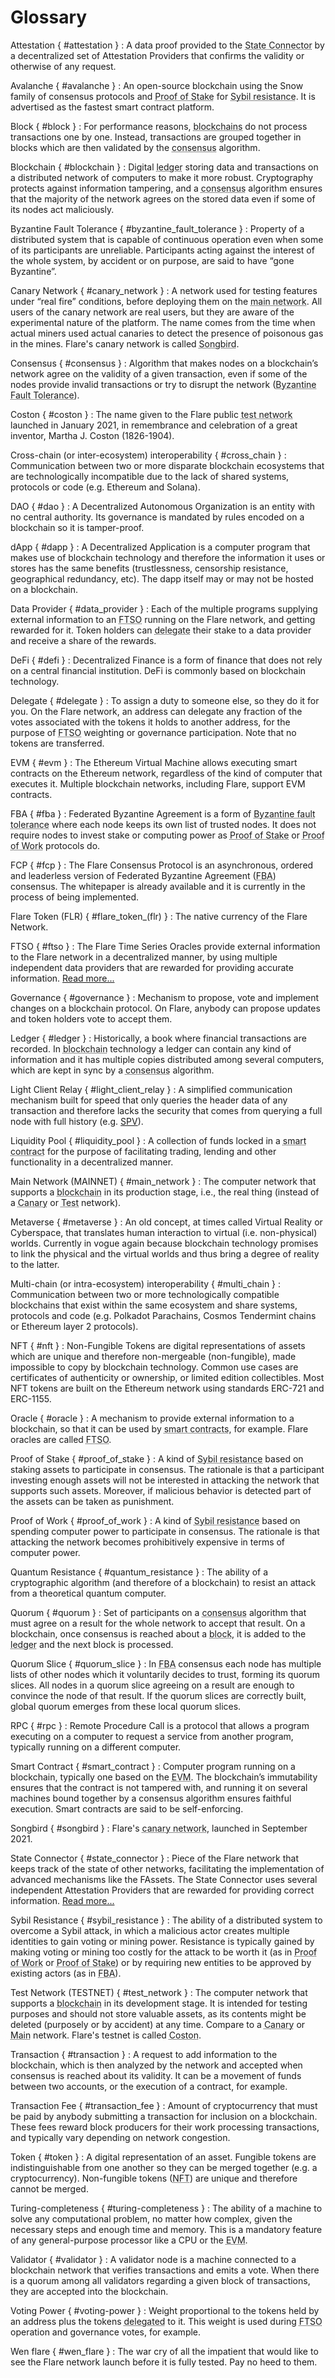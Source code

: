 # Glossary

Attestation { #attestation }
: A data proof provided to the [State Connector](#state_connector) by a decentralized set of Attestation Providers that confirms the validity or otherwise of any request.

Avalanche { #avalanche }
: An open-source blockchain using the Snow family of consensus protocols and [Proof of Stake](#proof_of_stake) for [Sybil resistance](#sybil_resistance). It is advertised as the fastest smart contract platform.

Block { #block }
: For performance reasons, [blockchains](#blockchain) do not process transactions one by one. Instead, transactions are grouped together in blocks which are then validated by the [consensus](#consensus) algorithm.

Blockchain { #blockchain }
: Digital [ledger](#ledger) storing data and transactions on a distributed network of computers to make it more robust. Cryptography protects against information tampering, and a [consensus](#consensus) algorithm ensures that the majority of the network agrees on the stored data even if some of its nodes act maliciously.

Byzantine Fault Tolerance { #byzantine_fault_tolerance }
: Property of a distributed system that is capable of continuous operation even when some of its participants are unreliable. Participants acting against the interest of the whole system, by accident or on purpose, are said to have “gone Byzantine”.

Canary Network { #canary_network }
: A network used for testing features under “real fire” conditions, before deploying them on the [main network](#main_network). All users of the canary network are real users, but they are aware of the experimental nature of the platform. The name comes from the time when actual miners used actual canaries to detect the presence of poisonous gas in the mines. Flare's canary network is called [Songbird](#songbird).

Consensus { #consensus }
: Algorithm that makes nodes on a blockchain’s network agree on the validity of a given transaction, even if some of the nodes provide invalid transactions or try to disrupt the network ([Byzantine Fault Tolerance](#byzantine_fault_tolerance)).

Coston { #coston }
: The name given to the Flare public [test network](#test_network) launched in January 2021, in remembrance and celebration of a great inventor, Martha J. Coston (1826-1904).

Cross-chain (or inter-ecosystem) interoperability { #cross_chain }
: Communication between two or more disparate blockchain ecosystems that are technologically incompatible due to the lack of shared systems, protocols or code (e.g. Ethereum and Solana).

DAO { #dao }
: A Decentralized Autonomous Organization is an entity with no central authority. Its governance is mandated by rules encoded on a blockchain so it is tamper-proof.

dApp { #dapp }
: A Decentralized Application is a computer program that makes use of blockchain technology and therefore the information it uses or stores has the same benefits (trustlessness, censorship resistance, geographical redundancy, etc). The dapp itself may or may not be hosted on a blockchain.

Data Provider { #data_provider }
: Each of the multiple programs supplying external information to an [FTSO](#ftso) running on the Flare network, and getting rewarded for it. Token holders can [delegate](#delegate) their stake to a data provider and receive a share of the rewards.

DeFi { #defi }
: Decentralized Finance is a form of finance that does not rely on a central financial institution. DeFi is commonly based on blockchain technology.

Delegate { #delegate }
: To assign a duty to someone else, so they do it for you. On the Flare network, an address can delegate any fraction of the votes associated with the tokens it holds to another address, for the purpose of [FTSO](#ftso) weighting or governance participation. Note that no tokens are transferred.

EVM { #evm }
: The Ethereum Virtual Machine allows executing smart contracts on the Ethereum network, regardless of the kind of computer that executes it. Multiple blockchain networks, including Flare, support EVM contracts.

FBA { #fba }
: Federated Byzantine Agreement is a form of [Byzantine fault tolerance](#byzantine_fault_tolerance) where each node keeps its own list of trusted nodes. It does not require nodes to invest stake or computing power as [Proof of Stake](#proof_of_stake) or [Proof of Work](#proof_of_work) protocols do.

FCP { #fcp }
: The Flare Consensus Protocol is an asynchronous, ordered and leaderless version of Federated Byzantine Agreement ([FBA](#fba)) consensus. The whitepaper is already available and it is currently in the process of being implemented.

Flare Token (FLR) { #flare_token_(flr) }
: The native currency of the Flare Network.

FTSO { #ftso }
: The Flare Time Series Oracles provide external information to the Flare network in a decentralized manner, by using multiple independent data providers that are rewarded for providing accurate information. [Read more...](ftso.md)

Governance { #governance }
: Mechanism to propose, vote and implement changes on a blockchain protocol. On Flare, anybody can propose updates and token holders vote to accept them.

Ledger { #ledger }
: Historically, a book where financial transactions are recorded. In [blockchain](#blockchain) technology a ledger can contain any kind of information and it has multiple copies distributed among several computers, which are kept in sync by a [consensus](#consensus) algorithm.

Light Client Relay { #light_client_relay }
: A simplified communication mechanism built for speed that only queries the header data of any transaction and therefore lacks the security that comes from querying a full node with full history (e.g. [SPV](https://en.wikipedia.org/wiki/Bitcoin_network#Payment_verification)).

Liquidity Pool { #liquidity_pool }
: A collection of funds locked in a [smart contract](#smart_contract) for the purpose of facilitating trading, lending and other functionality in a decentralized manner.

Main Network (MAINNET) { #main_network }
: The computer network that supports a [blockchain](#blockchain) in its production stage, i.e., the real thing (instead of a [Canary](#canary_network) or [Test](#test_network) network).

Metaverse { #metaverse }
: An old concept, at times called Virtual Reality or Cyberspace, that translates human interaction to virtual (i.e. non-physical) worlds. Currently in vogue again because blockchain technology promises to link the physical and the virtual worlds and thus bring a degree of reality to the latter.

Multi-chain (or intra-ecosystem) interoperability { #multi_chain }
: Communication between two or more technologically compatible blockchains that exist within the same ecosystem and share systems, protocols and code (e.g. Polkadot Parachains, Cosmos Tendermint chains or Ethereum layer 2 protocols).

NFT { #nft }
: Non-Fungible Tokens are digital representations of assets which are unique and therefore non-mergeable (non-fungible), made impossible to copy by blockchain technology. Common use cases are certificates of authenticity or ownership, or limited edition collectibles. Most NFT tokens are built on the Ethereum network using standards ERC-721 and ERC-1155.

Oracle { #oracle }
: A mechanism to provide external information to a blockchain, so that it can be used by [smart contracts](#smart_contract), for example. Flare oracles are called [FTSO](#ftso).

Proof of Stake { #proof_of_stake }
: A kind of [Sybil resistance](#sybil_resistance) based on staking assets to participate in consensus. The rationale is that a participant investing enough assets will not be interested in attacking the network that supports such assets. Moreover, if malicious behavior is detected part of the assets can be taken as punishment.

Proof of Work { #proof_of_work }
: A kind of [Sybil resistance](#sybil_resistance) based on spending computer power to participate in consensus. The rationale is that attacking the network becomes prohibitively expensive in terms of computer power.

Quantum Resistance { #quantum_resistance }
: The ability of a cryptographic algorithm (and therefore of a blockchain) to resist an attack from a theoretical quantum computer.

Quorum { #quorum }
: Set of participants on a [consensus](#consensus) algorithm that must agree on a result for the whole network to accept that result. On a blockchain, once consensus is reached about a [block](#block), it is added to the [ledger](#ledger) and the next block is processed.

Quorum Slice { #quorum_slice }
: In [FBA](#fba) consensus each node has multiple lists of other nodes which it voluntarily decides to trust, forming its quorum slices. All nodes in a quorum slice agreeing on a result are enough to convince the node of that result. If the quorum slices are correctly built, global quorum emerges from these local quorum slices.

RPC { #rpc }
: Remote Procedure Call is a protocol that allows a program executing on a computer to request a service from another program, typically running on a different computer.

Smart Contract { #smart_contract }
: Computer program running on a blockchain, typically one based on the [EVM](#evm). The blockchain’s immutability ensures that the contract is not tampered with, and running it on several machines bound together by a consensus algorithm ensures faithful execution. Smart contracts are said to be self-enforcing.

Songbird { #songbird }
: Flare's [canary network](#canary_network), launched in September 2021.

State Connector { #state_connector }
: Piece of the Flare network that keeps track of the state of other networks, facilitating the implementation of advanced mechanisms like the FAssets. The State Connector uses several independent Attestation Providers that are rewarded for providing correct information. [Read more...](state-connector.md)

Sybil Resistance { #sybil_resistance }
: The ability of a distributed system to overcome a Sybil attack, in which a malicious actor creates multiple identities to gain voting or mining power. Resistance is typically gained by making voting or mining too costly for the attack to be worth it (as in [Proof of Work](#proof_of_work) or [Proof of Stake](#proof_of_stake)) or by requiring new entities to be approved by existing actors (as in [FBA](#fba)).

Test Network (TESTNET) { #test_network }
: The computer network that supports a [blockchain](#blockchain) in its development stage. It is intended for testing purposes and should not store valuable assets, as its contents might be deleted (purposely or by accident) at any time. Compare to a [Canary](#canary_network) or [Main](#main_network) network. Flare's testnet is called [Coston](#coston).

Transaction { #transaction }
: A request to add information to the blockchain, which is then analyzed by the network and accepted when consensus is reached about its validity. It can be a movement of funds between two accounts, or the execution of a contract, for example.

Transaction Fee { #transaction_fee }
: Amount of cryptocurrency that must be paid by anybody submitting a transaction for inclusion on a blockchain. These fees reward block producers for their work processing transactions, and typically vary depending on network congestion.

Token { #token }
: A digital representation of an asset. Fungible tokens are indistinguishable from one another so they can be merged together (e.g. a cryptocurrency). Non-fungible tokens ([NFT](#nft)) are unique and therefore cannot be merged.

Turing-completeness { #turing-completeness }
: The ability of a machine to solve any computational problem, no matter how complex, given the necessary steps and enough time and memory. This is a mandatory feature of any general-purpose processor like a CPU or the [EVM](#evm).

Validator { #validator }
: A validator node is a machine connected to a blockchain network that verifies transactions and emits a vote. When there is a quorum among all validators regarding a given block of transactions, they are accepted into the blockchain.

Voting Power { #voting-power }
: Weight proportional to the tokens held by an address plus the tokens [delegated](#delegate) to it. This weight is used during [FTSO](#ftso) operation and governance votes, for example.

Wen flare { #wen_flare }
: The war cry of all the impatient that would like to see the Flare network launch before it is fully tested. Pay no heed to them.

<style>
    /*Glossary links from within the glossary page*/
    a[href^="#"] {
        text-decoration-style: dotted;
        text-decoration-thickness: 1px;
    }
</style>
